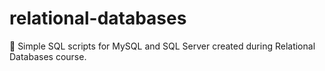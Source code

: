 # relational-databases
:floppy_disk: Simple SQL scripts for MySQL and SQL Server created during Relational Databases course.
